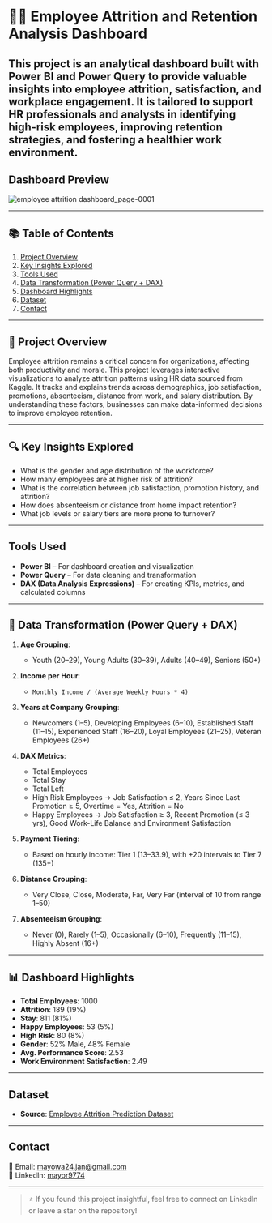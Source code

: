 # 🧑‍💼 Employee Attrition and Retention Analysis Dashboard

This project is an analytical dashboard built with **Power BI** and **Power Query** to provide valuable insights into employee attrition, satisfaction, and workplace engagement. It is tailored to support HR professionals and analysts in identifying high-risk employees, improving retention strategies, and fostering a healthier work environment.
---
## Dashboard Preview

![employee attrition dashboard_page-0001](https://github.com/user-attachments/assets/e42c4515-bfba-406d-abf7-6f7b0632b906)

---

## 📚 Table of Contents


1. [Project Overview](#-project-overview)  
2. [Key Insights Explored](#-key-insights-explored)  
3. [Tools Used](#tools-used)  
4. [Data Transformation (Power Query + DAX)](#-data-transformation-power-query--dax)  
5. [Dashboard Highlights](#-dashboard-highlights)    
6. [Dataset](#dataset)  
7. [Contact](#contact)

---

## 📝 Project Overview

Employee attrition remains a critical concern for organizations, affecting both productivity and morale. This project leverages interactive visualizations to analyze attrition patterns using HR data sourced from Kaggle. It tracks and explains trends across demographics, job satisfaction, promotions, absenteeism, distance from work, and salary distribution. By understanding these factors, businesses can make data-informed decisions to improve employee retention.

---

## 🔍 Key Insights Explored

- What is the gender and age distribution of the workforce?
- How many employees are at higher risk of attrition?
- What is the correlation between job satisfaction, promotion history, and attrition?
- How does absenteeism or distance from home impact retention?
- What job levels or salary tiers are more prone to turnover?

---

## Tools Used

- **Power BI** – For dashboard creation and visualization  
- **Power Query** – For data cleaning and transformation  
- **DAX (Data Analysis Expressions)** – For creating KPIs, metrics, and calculated columns

---

## 🔄 Data Transformation (Power Query + DAX)

1. **Age Grouping**:  
   - Youth (20–29), Young Adults (30–39), Adults (40–49), Seniors (50+)

2. **Income per Hour**:  
   - `Monthly Income / (Average Weekly Hours * 4)`

3. **Years at Company Grouping**:  
   - Newcomers (1–5), Developing Employees (6–10), Established Staff (11–15), Experienced Staff (16–20), Loyal Employees (21–25), Veteran Employees (26+)

4. **DAX Metrics**:  
   - Total Employees  
   - Total Stay  
   - Total Left  
   - High Risk Employees → Job Satisfaction ≤ 2, Years Since Last Promotion ≥ 5, Overtime = Yes, Attrition = No  
   - Happy Employees → Job Satisfaction ≥ 3, Recent Promotion (≤ 3 yrs), Good Work-Life Balance and Environment Satisfaction

5. **Payment Tiering**:
   - Based on hourly income: Tier 1 (13–33.9), with +20 intervals to Tier 7 (135+)

6. **Distance Grouping**:
   - Very Close, Close, Moderate, Far, Very Far (interval of 10 from range 1–50)

7. **Absenteeism Grouping**:
   - Never (0), Rarely (1–5), Occasionally (6–10), Frequently (11–15), Highly Absent (16+)

---

## 📊 Dashboard Highlights

- **Total Employees**: 1000  
- **Attrition**: 189 (19%)  
- **Stay**: 811 (81%)  
- **Happy Employees**: 53 (5%)  
- **High Risk**: 80 (8%)  
- **Gender**: 52% Male, 48% Female  
- **Avg. Performance Score**: 2.53  
- **Work Environment Satisfaction**: 2.49


---

##  Dataset

- **Source**: [Employee Attrition Prediction Dataset](https://www.kaggle.com/datasets/ziya07/employee-attrition-prediction-dataset)

---

##  Contact

  
📧 Email: [mayowa24.jan@gmail.com](mailto:mayowa24.jan@gmail.com)  
🔗 LinkedIn: [mayor9774](https://www.linkedin.com/in/mayor9774)

---

> ⭐️ If you found this project insightful, feel free to connect on LinkedIn or leave a star on the repository!
